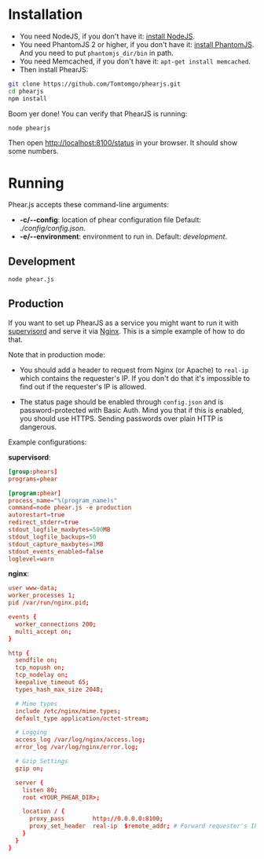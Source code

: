 # Installation

- You need NodeJS, if you don't have it: [install NodeJS](https://nodejs.org/en/download/).
- You need PhantomJS 2 or higher, if you don't have it: [install PhantomJS](http://phantomjs.org/download.html). And you need to put `phantomjs_dir/bin` in path.
- You need Memcached, if you don't have it: `apt-get install memcached`.
- Then install PhearJS:

```bash
git clone https://github.com/Tomtomgo/phearjs.git
cd phearjs
npm install
```

Boom yer done! You can verify that PhearJS is running:

```bash
node phearjs
```

Then open [http://localhost:8100/status](http://localhost:8100/status) in your browser. It
should show some numbers.

# Running

Phear.js accepts these command-line arguments:

- **-c/--config**: location of phear configuration file
  Default: *./config/config.json*.
- **-e/--environment**: environment to run in.
  Default: *development*.

## Development

```bash
node phear.js
```

## Production

If you want to set up PhearJS as a service you might want to run it with [supervisord](http://supervisord.org/) and serve it via [Nginx](http://nginx.org/). This is a simple example of how to do that.

Note that in production mode:

* You should add a header to request from Nginx (or Apache) to `real-ip` which contains
the requester's IP. If you don't do that it's impossible to find out if the requester's IP
is allowed.

* The status page should be enabled through `config.json` and is password-protected with
Basic Auth. Mind you that if this is enabled, you should use HTTPS. Sending passwords over
plain HTTP is dangerous.

Example configurations:

**supervisord**:

``` conf
[group:phears]
programs=phear

[program:phear]
process_name="%(program_name)s"
command=node phear.js -e production
autorestart=true
redirect_stderr=true
stdout_logfile_maxbytes=500MB
stdout_logfile_backups=50
stdout_capture_maxbytes=1MB
stdout_events_enabled=false
loglevel=warn
```

**nginx**:

``` conf
user www-data;
worker_processes 1;
pid /var/run/nginx.pid;

events {
  worker_connections 200;
  multi_accept on;
}

http {
  sendfile on;
  tcp_nopush on;
  tcp_nodelay on;
  keepalive_timeout 65;
  types_hash_max_size 2048;

  # Mime types
  include /etc/nginx/mime.types;
  default_type application/octet-stream;

  # Logging
  access_log /var/log/nginx/access.log;
  error_log /var/log/nginx/error.log;

  # Gzip Settings
  gzip on;

  server {
    listen 80;
    root <YOUR_PHEAR_DIR>;

    location / {
      proxy_pass        http://0.0.0.0:8100;
      proxy_set_header  real-ip  $remote_addr; # Forward requester's IP.
    }
  }
}
```
